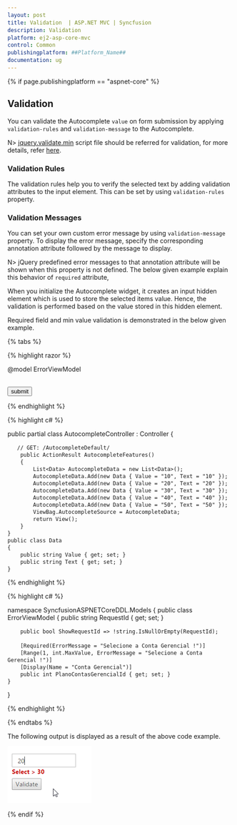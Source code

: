 ```yaml
---
layout: post
title: Validation  | ASP.NET MVC | Syncfusion
description: Validation  
platform: ej2-asp-core-mvc
control: Common 
publishingplatform: ##Platform_Name##
documentation: ug
--- 
```

{% if page.publishingplatform == "aspnet-core" %}

## Validation

You can validate the Autocomplete `value` on form submission by applying `validation-rules` and `validation-message` to the Autocomplete. 

N> [jquery.validate.min](http://cdn.syncfusion.com/js/assets/external/jquery.validate.min.js) script file should be referred for validation, for more details, refer [here](http://jqueryvalidation.org/documentation).

### Validation Rules

The validation rules help you to verify the selected text by adding validation attributes to the input element. This can be set by using `validation-rules` property.

### Validation Messages 

You can set your own custom error message by using `validation-message` property. To display the error message, specify the corresponding annotation attribute followed by the message to display.

N> jQuery predefined error messages to that annotation attribute will be shown when this property is not defined. The below given example explain this behavior of `required` attribute,

When you initialize the Autocomplete widget, it creates an input hidden element which is used to store the selected items value. Hence, the validation is performed based on the value stored in this hidden element.

Required field and min value validation is demonstrated in the below given example.

{% tabs %}

{% highlight razor %}

@model ErrorViewModel

<div id="ControlRegion">
    <div class="frame">
        <div class="control">
            <form id="form1" method="post" asp-controller="Autocomplete"> 
                <ej-autocomplete ej-for="PlanoContasGerencialId" id="autocomplete" datasource="ViewBag.AutocompleteSource" watermark-text="Select Number" change="onChange" validation-rules='new Dictionary<string, object>() { { "required",true}, { "min",30} }'  validation-message='new Dictionary<string, object>() { { "required", "value required"}, { "min","Select > 30"} }'>
                    <e-autocomplete-fields text="Text" key="Value" />
                </ej-autocomplete>
                <span asp-validation-for="PlanoContasGerencialId" class="text-danger"></span><br />
                <input type="submit" value="submit" />
            </form>
        </div>
    </div>
</div>
<script>
    $.validator.setDefaults({
        ignore: [],
        errorClass: 'e-validation-error', // to get the error message on jQuery validation
        errorPlacement: function (error, element) {
            $(error).insertAfter(element.closest(".e-widget"));
        }
        // any other default options and/or rules
    });
    //If necessary, we can create custom rules as below. here method defined for min
    $.validator.addMethod("min",
        function (value, element, params) {
            if (!/Invalid|NaN/.test(value)) {
                return parseInt(value) > params;
            }
        }, 'Must be greater than 30.');

    function onChange() {
        this.element.valid();
    }

</script>

{% endhighlight  %}

{% highlight c# %}

public partial class AutocompleteController : Controller
    {

       // GET: /AutocompleteDefault/
        public ActionResult AutocompleteFeatures()
        {
            List<Data> AutocompleteData = new List<Data>();
            AutocompleteData.Add(new Data { Value = "10", Text = "10" });
            AutocompleteData.Add(new Data { Value = "20", Text = "20" });
            AutocompleteData.Add(new Data { Value = "30", Text = "30" });
            AutocompleteData.Add(new Data { Value = "40", Text = "40" });
            AutocompleteData.Add(new Data { Value = "50", Text = "50" });
            ViewBag.AutocompleteSource = AutocompleteData;
            return View();
        }
    }
    public class Data
    {
        public string Value { get; set; }
        public string Text { get; set; }
    }

{% endhighlight  %}

{% highlight c# %}

namespace SyncfusionASPNETCoreDDL.Models
{
    public class ErrorViewModel
    {
        public string RequestId { get; set; }

        public bool ShowRequestId => !string.IsNullOrEmpty(RequestId);

        [Required(ErrorMessage = "Selecione a Conta Gerencial !")]
        [Range(1, int.MaxValue, ErrorMessage = "Selecione a Conta Gerencial !")]
        [Display(Name = "Conta Gerencial")]
        public int PlanoContasGerencialId { get; set; }
    }
}

{% endhighlight  %}

{% endtabs %}

The following output is displayed as a result of the above code example.  

![](Validation_images\validation_img1.png)

{% endif %}
